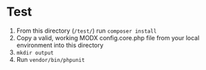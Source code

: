 # Test

1. From this directory (`/test/`) run `composer install`  
2. Copy a valid, working MODX config.core.php file from your local environment into this directory
3. `mkdir output`
4. Run `vendor/bin/phpunit`